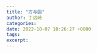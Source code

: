 ```yaml
---
title: "方与圆"
author: 丁远峙
categories: 
date: 2022-10-07 10:26:27 +0800
tags: 
excerpt: 
---
```











